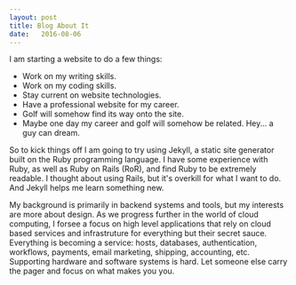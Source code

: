```yaml
---
layout: post
title: Blog About It
date:   2016-08-06
---
```


I am starting a website to do a few things:
- Work on my writing skills.
- Work on my coding skills.
- Stay current on website technologies.
- Have a professional website for my career.
- Golf will somehow find its way onto the site.  
- Maybe one day my career and golf will somehow be related.  Hey... a guy can dream.

So to kick things off I am going to try using Jekyll, a static site generator built on the Ruby programming language. I have some experience with Ruby, as well as Ruby on Rails (RoR), and find Ruby to be extremely readable.  I thought about using Rails, but it's overkill for what I want to do.  And Jekyll helps me learn something new.

My background is primarily in backend systems and tools, but my interests are more about design.  As we progress further in the world of cloud computing, I forsee a focus on high level applications that rely on cloud based services and infrastruture for everything but their secret sauce.  Everything is becoming a service:  hosts, databases, authentication, workflows, payments, email marketing, shipping, accounting, etc.  Supporting hardware and software systems is hard.  Let someone else carry the pager and focus on what makes you you.
